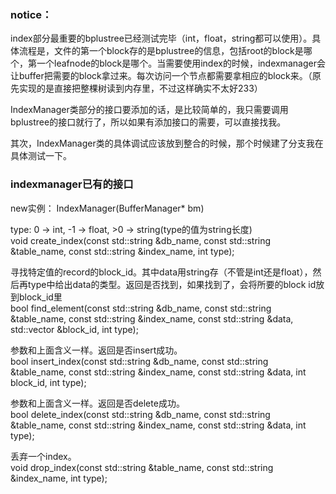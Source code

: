 ### notice：
index部分最重要的bplustree已经测试完毕（int，float，string都可以使用）。具体流程是，文件的第一个block存的是bplustree的信息，包括root的block是哪个，第一个leafnode的block是哪个。当需要使用index的时候，indexmanager会让buffer把需要的block拿过来。每次访问一个节点都需要拿相应的block来。（原先实现的是直接把整棵树读到内存里，不过这样确实不太好233）  

IndexManager类部分的接口要添加的话，是比较简单的，我只需要调用bplustree的接口就行了，所以如果有添加接口的需要，可以直接找我。

其次，IndexManager类的具体调试应该放到整合的时候，那个时候建了分支我在具体测试一下。

### indexmanager已有的接口
new实例： IndexManager(BufferManager* bm)

type: 0 -> int, -1 -> float, >0 -> string(type的值为string长度)  
void create_index(const std::string &db_name, const std::string &table_name, const std::string &index_name, int type);

寻找特定值的record的block_id。其中data用string存（不管是int还是float），然后再type中给出data的类型。返回是否找到，如果找到了，会将所要的block id放到block_id里  
bool find_element(const std::string &db_name, const std::string &table_name,
		const std::string &index_name, const std::string &data, std::vector<int> &block_id, int type);

参数和上面含义一样。返回是否insert成功。    
bool insert_index(const std::string &db_name, const std::string &table_name,
		const std::string &index_name, const std::string &data, int block_id, int type);

参数和上面含义一样。返回是否delete成功。    
bool delete_index(const std::string &db_name, const std::string &table_name,
		const std::string &index_name, const std::string &data, int type);

丢弃一个index。  
void drop_index(const std::string &table_name, const std::string &index_name, int type);